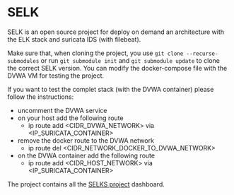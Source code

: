 # SELK
SELK is an open source project for deploy on demand an architecture with the ELK stack and suricata IDS (with filebeat).

Make sure that, when cloning the project, you use `git clone --recurse-submodules` or run `git submodule init` and `git submodule update` to clone the correct SELK version. You can modify the docker-compose file with the DVWA VM for testing the project.

If you want to test the complet stack (with the DVWA container) please follow the instructions:
- uncomment the DVWA service
- on your host add the following route 
    - ip route add <CIDR_DVWA_NETWORK> via <IP_SURICATA_CONTAINER>
- remove the docker route to the DVWA network
    - ip route del <CIDR_NETWORK_DOCKER_TO_DVWA_NETWORK>
- on the DVWA container add the following route
    - ip route add <CIDR_HOST_NETWORK> via <IP_SURICATA_CONTAINER>


The project contains all the [SELKS project](https://www.stamus-networks.com/) dashboard.
